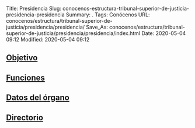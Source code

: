 Title: Presidencia
Slug: conocenos-estructura-tribunal-superior-de-justicia-presidencia-presidencia
Summary: .
Tags: Conócenos
URL: conocenos/estructura/tribunal-superior-de-justicia/presidencia/presidencia/
Save_As: conocenos/estructura/tribunal-superior-de-justicia/presidencia/presidencia/index.html
Date: 2020-05-04 09:12
Modified: 2020-05-04 09:12



## [Objetivo](objetivo/)

## [Funciones](funciones/)

## [Datos del órgano](datos-del-organo/)

## [Directorio](directorio/)



